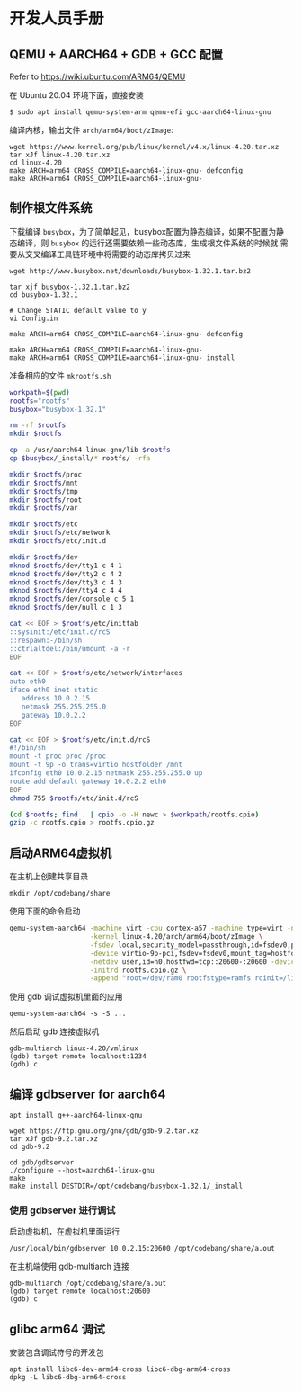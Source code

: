 # 开发人员手册

## QEMU + AARCH64 + GDB + GCC 配置

Refer to https://wiki.ubuntu.com/ARM64/QEMU

在 Ubuntu 20.04 环境下面，直接安装

    $ sudo apt install qemu-system-arm qemu-efi gcc-aarch64-linux-gnu

编译内核，输出文件 `arch/arm64/boot/zImage`:

    wget https://www.kernel.org/pub/linux/kernel/v4.x/linux-4.20.tar.xz
    tar xJf linux-4.20.tar.xz
    cd linux-4.20
    make ARCH=arm64 CROSS_COMPILE=aarch64-linux-gnu- defconfig
    make ARCH=arm64 CROSS_COMPILE=aarch64-linux-gnu-

## 制作根文件系统

下载编译 `busybox`，为了简单起见，busybox配置为静态编译，如果不配置为静
态编译，则 `busybox` 的运行还需要依赖一些动态库，生成根文件系统的时候就
需要从交叉编译工具链环境中将需要的动态库拷贝过来

    wget http://www.busybox.net/downloads/busybox-1.32.1.tar.bz2

    tar xjf busybox-1.32.1.tar.bz2
    cd busybox-1.32.1

    # Change STATIC default value to y
    vi Config.in

    make ARCH=arm64 CROSS_COMPILE=aarch64-linux-gnu- defconfig

    make ARCH=arm64 CROSS_COMPILE=aarch64-linux-gnu-
    make ARCH=arm64 CROSS_COMPILE=aarch64-linux-gnu- install

准备相应的文件 `mkrootfs.sh`

```bash
workpath=$(pwd)
rootfs="rootfs"
busybox="busybox-1.32.1"

rm -rf $rootfs
mkdir $rootfs

cp -a /usr/aarch64-linux-gnu/lib $rootfs
cp $busybox/_install/* rootfs/ -rfa

mkdir $rootfs/proc
mkdir $rootfs/mnt
mkdir $rootfs/tmp
mkdir $rootfs/root
mkdir $rootfs/var

mkdir $rootfs/etc
mkdir $rootfs/etc/network
mkdir $rootfs/etc/init.d

mkdir $rootfs/dev
mknod $rootfs/dev/tty1 c 4 1
mknod $rootfs/dev/tty2 c 4 2
mknod $rootfs/dev/tty3 c 4 3
mknod $rootfs/dev/tty4 c 4 4
mknod $rootfs/dev/console c 5 1
mknod $rootfs/dev/null c 1 3

cat << EOF > $rootfs/etc/inittab
::sysinit:/etc/init.d/rcS
::respawn:-/bin/sh
::ctrlaltdel:/bin/umount -a -r
EOF

cat << EOF > $rootfs/etc/network/interfaces
auto eth0
iface eth0 inet static
   address 10.0.2.15
   netmask 255.255.255.0
   gateway 10.0.2.2
EOF

cat << EOF > $rootfs/etc/init.d/rcS
#!/bin/sh
mount -t proc proc /proc
mount -t 9p -o trans=virtio hostfolder /mnt
ifconfig eth0 10.0.2.15 netmask 255.255.255.0 up
route add default gateway 10.0.2.2 eth0
EOF
chmod 755 $rootfs/etc/init.d/rcS

(cd $rootfs; find . | cpio -o -H newc > $workpath/rootfs.cpio)
gzip -c rootfs.cpio > rootfs.cpio.gz
```


## 启动ARM64虚拟机

在主机上创建共享目录

    mkdir /opt/codebang/share

使用下面的命令启动

```bash
qemu-system-aarch64 -machine virt -cpu cortex-a57 -machine type=virt -nographic -m 2048 -smp 2 \
                    -kernel linux-4.20/arch/arm64/boot/zImage \
                    -fsdev local,security_model=passthrough,id=fsdev0,path=/opt/codebang/share \
                    -device virtio-9p-pci,fsdev=fsdev0,mount_tag=hostfolder \
                    -netdev user,id=n0,hostfwd=tcp::20600-:20600 -device e1000e,netdev=n0 \
                    -initrd rootfs.cpio.gz \
                    -append "root=/dev/ram0 rootfstype=ramfs rdinit=/linuxrc console=ttyAMA0"
```

使用 gdb 调试虚拟机里面的应用

    qemu-system-aarch64 -s -S ...

然后启动 gdb 连接虚拟机

    gdb-multiarch linux-4.20/vmlinux
    (gdb) target remote localhost:1234
    (gdb) c

## 编译 gdbserver for aarch64

    apt install g++-aarch64-linux-gnu

    wget https://ftp.gnu.org/gnu/gdb/gdb-9.2.tar.xz
    tar xJf gdb-9.2.tar.xz
    cd gdb-9.2

    cd gdb/gdbserver
    ./configure --host=aarch64-linux-gnu
    make
    make install DESTDIR=/opt/codebang/busybox-1.32.1/_install

### 使用 gdbserver 进行调试

启动虚拟机，在虚拟机里面运行

    /usr/local/bin/gdbserver 10.0.2.15:20600 /opt/codebang/share/a.out

在主机端使用 gdb-multiarch 连接

    gdb-multiarch /opt/codebang/share/a.out
    (gdb) target remote localhost:20600
    (gdb) c

## glibc arm64 调试

安装包含调试符号的开发包

    apt install libc6-dev-arm64-cross libc6-dbg-arm64-cross
    dpkg -L libc6-dbg-arm64-cross
